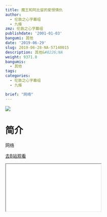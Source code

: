 ```yaml
---
title: 魔王和阿比留的爱恨情仇
author:
  - 伦敦之心字幕组
  - 九條
zmz: 伦敦之心字幕组
publishdate: '2001-01-03'
bangumi: 其他
date: '2019-06-29'
slug: 2019-06-28-NA-57140015
description: 其他&#8226;NA
weight: 9371.0
bangumis:
  - 其他
tags:
categories:
  - 伦敦之心字幕组
  - 九條

brief: "网络"
---
```

![](https://raw.githubusercontent.com/tcgriffith/owaraisite/master/static/tmpimg/7d7af7834f5b77af45a32631eee371e99b4a5e26.jpg.480.jpg)
# 简介  
网络  

[去B站观看](https://www.bilibili.com/video/av57140015/)
<div class ="resp-container"><iframe class="testiframe" src="//player.bilibili.com/player.html?aid=57140015"", scrolling="no", allowfullscreen="true" > </iframe></div> 
